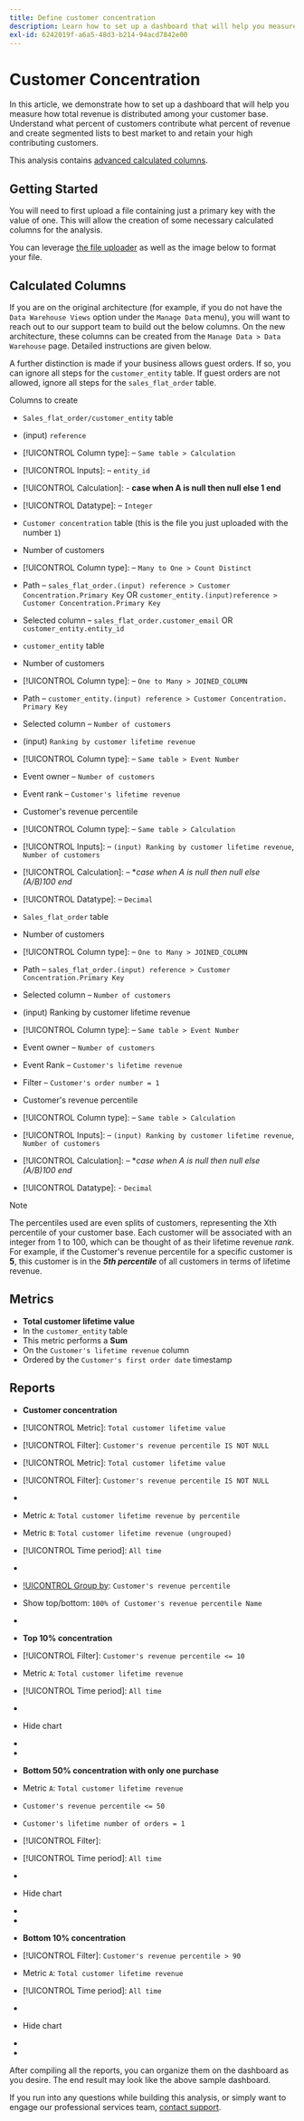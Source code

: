 ```yaml
---
title: Define customer concentration
description: Learn how to set up a dashboard that will help you measure how total revenue is distributed among your customer base.
exl-id: 6242019f-a6a5-48d3-b214-94acd7842e00
---
```

# Customer Concentration

In this article, we demonstrate how to set up a dashboard that will help you measure how total revenue is distributed among your customer base. Understand what percent of customers contribute what percent of revenue and create segmented lists to best market to and retain your high contributing customers.

This analysis contains [advanced calculated columns](../data-warehouse-mgr/adv-calc-columns.md).

## Getting Started

You will need to first upload a file containing just a primary key with the value of one. This will allow the creation of some necessary calculated columns for the analysis.

You can leverage [the file uploader](../importing-data/connecting-data/using-file-uploader.md) as well as the image below to format your file.

## Calculated Columns

If you are on the original architecture (for example, if you do not have the `Data Warehouse Views` option under the `Manage Data` menu), you will want to reach out to our support team to build out the below columns. On the new architecture, these columns can be created from the `Manage Data > Data Warehouse` page. Detailed instructions are given below.

A further distinction is made if your business allows guest orders. If so, you can ignore all steps for the `customer_entity` table. If guest orders are not allowed, ignore all steps for the `sales_flat_order` table.

Columns to create

* `Sales_flat_order/customer_entity` table
* (input) `reference`
* [!UICONTROL Column type]: – `Same table > Calculation`
* [!UICONTROL Inputs]: – `entity_id`
* [!UICONTROL Calculation]: - **case when A is null then null else 1 end**
* [!UICONTROL Datatype]: – `Integer`

* `Customer concentration` table (this is the file you just uploaded with the number `1`)
* Number of customers
* [!UICONTROL Column type]: – `Many to One > Count Distinct`
* Path – `sales_flat_order.(input) reference > Customer Concentration.Primary Key` OR `customer_entity.(input)reference > Customer Concentration.Primary Key`
* Selected column – `sales_flat_order.customer_email` OR `customer_entity.entity_id`

* `customer_entity` table
* Number of customers
* [!UICONTROL Column type]: – `One to Many > JOINED_COLUMN`
* Path – `customer_entity.(input) reference > Customer Concentration. Primary Key`
* Selected column – `Number of customers`

* (input) `Ranking by customer lifetime revenue`
* [!UICONTROL Column type]: – `Same table > Event Number`
* Event owner – `Number of customers`
* Event rank – `Customer's lifetime revenue`

* Customer's revenue percentile
* [!UICONTROL Column type]: – `Same table > Calculation`
* [!UICONTROL Inputs]: – `(input) Ranking by customer lifetime revenue`, `Number of customers`
* [!UICONTROL Calculation]: – **case when A is null then null else (A/B)*100 end**
* [!UICONTROL Datatype]: – `Decimal`

* `Sales_flat_order` table
* Number of customers
* [!UICONTROL Column type]: – `One to Many > JOINED_COLUMN`
* Path – `sales_flat_order.(input) reference > Customer Concentration.Primary Key`
* Selected column – `Number of customers`

* (input) Ranking by customer lifetime revenue
* [!UICONTROL Column type]: – `Same table > Event Number`
* Event owner – `Number of customers`
* Event Rank – `Customer's lifetime revenue`
* Filter – `Customer's order number = 1`

* Customer's revenue percentile
* [!UICONTROL Column type]: – `Same table > Calculation`
* [!UICONTROL Inputs]: – `(input) Ranking by customer lifetime revenue`, `Number of customers`
* [!UICONTROL Calculation]: – **case when A is null then null else (A/B)*100 end**
* [!UICONTROL Datatype]: - `Decimal`

>[!NOTE]
>
>The percentiles used are even splits of customers, representing the Xth percentile of your customer base. Each customer will be associated with an integer from 1 to 100, which can be thought of as their lifetime revenue *rank*. For example, if the Customer's revenue percentile for a specific customer is **5**, this customer is in the ***5th percentile*** of all customers in terms of lifetime revenue.

## Metrics

* **Total customer lifetime value**
* In the `customer_entity` table
* This metric performs a **Sum**
* On the `Customer's lifetime revenue` column
* Ordered by the `Customer's first order date` timestamp

## Reports

* **Customer concentration**
* [!UICONTROL Metric]: `Total customer lifetime value`
* [!UICONTROL Filter]: `Customer's revenue percentile IS NOT NULL`

* [!UICONTROL Metric]: `Total customer lifetime value`
* [!UICONTROL Filter]: `Customer's revenue percentile IS NOT NULL`

* [!UICONTROL Group by]: `Independent`
* Metric `A`: `Total customer lifetime revenue by percentile`
* Metric `B`: `Total customer lifetime revenue (ungrouped)`
* [!UICONTROL Time period]: `All time`
* [!UICONTROL Interval]: `None`
* [!UICONTROL Group by]: `Customer's revenue percentile`
* Show top/bottom: `100% of Customer's revenue percentile Name`
* [!UICONTROL Chart type]: `Line`

* **Top 10% concentration**
* [!UICONTROL Filter]: `Customer's revenue percentile <= 10`

* Metric `A`: `Total customer lifetime revenue`
* [!UICONTROL Time period]: `All time`
* [!UICONTROL Interval]: `None`
* Hide chart
* [!UICONTROL Group by]: `Email`
* [!UICONTROL Chart type]: `Table`

* **Bottom 50% concentration with only one purchase**

* Metric `A`: `Total customer lifetime revenue`
* `Customer's revenue percentile <= 50`
* `Customer's lifetime number of orders = 1`
* [!UICONTROL Filter]:

* [!UICONTROL Time period]: `All time`
* [!UICONTROL Interval]: `None`
* Hide chart
* [!UICONTROL Group by]: `Email`
* [!UICONTROL Chart type]: `Table`

* **Bottom 10% concentration**
* [!UICONTROL Filter]: `Customer's revenue percentile > 90`

* Metric `A`: `Total customer lifetime revenue`
* [!UICONTROL Time period]: `All time`
* [!UICONTROL Interval]: `None`
* Hide chart
* [!UICONTROL Group by]: `Email`
* [!UICONTROL Chart type]: `Table`

After compiling all the reports, you can organize them on the dashboard as you desire. The end result may look like the above sample dashboard.

If you run into any questions while building this analysis, or simply want to engage our professional services team, [contact support](https://experienceleague.adobe.com/docs/commerce-knowledge-base/kb/troubleshooting/miscellaneous/mbi-service-policies.html?lang=en).
